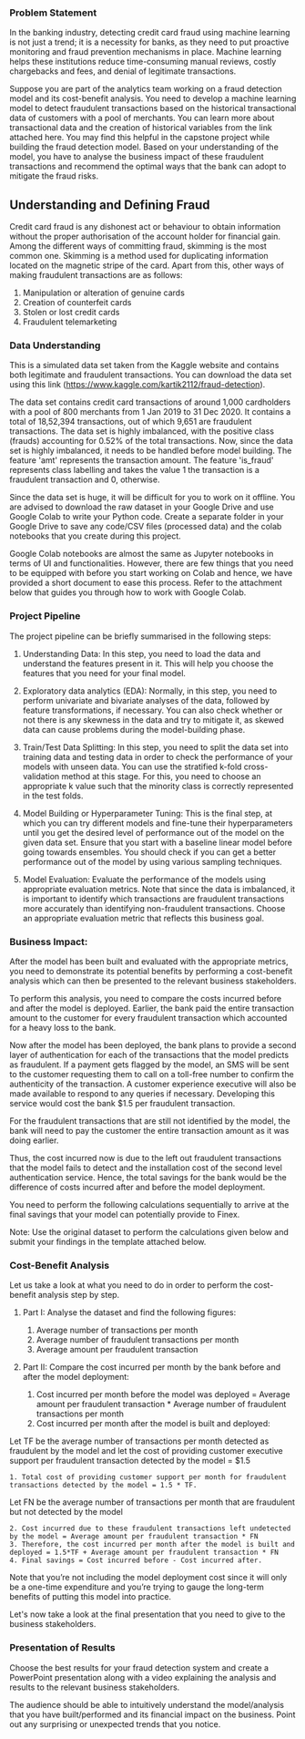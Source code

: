 ### Problem Statement
In the banking industry, detecting credit card fraud using machine learning is not just a trend; it is a necessity for banks, as they need to put proactive monitoring and fraud prevention mechanisms in place. Machine learning helps these institutions reduce time-consuming manual reviews, costly chargebacks and fees, and denial of legitimate transactions.

Suppose you are part of the analytics team working on a fraud detection model and its cost-benefit analysis. You need to develop a machine learning model to detect fraudulent transactions based on the historical transactional data of customers with a pool of merchants. You can learn more about transactional data and the creation of historical variables from the link attached here. You may find this helpful in the capstone project while building the fraud detection model. Based on your understanding of the model, you have to analyse the business impact of these fraudulent transactions and recommend the optimal ways that the bank can adopt to mitigate the fraud risks.

## Understanding and Defining Fraud

Credit card fraud is any dishonest act or behaviour to obtain information without the proper authorisation of the account holder for financial gain. Among the different ways of committing fraud, skimming is the most common one. Skimming is a method used for duplicating information located on the magnetic stripe of the card.  Apart from this, other ways of making fraudulent transactions are as follows:

1. Manipulation or alteration of genuine cards
2. Creation of counterfeit cards
3. Stolen or lost credit cards
4. Fraudulent telemarketing

### Data Understanding

This is a simulated data set taken from the Kaggle website and contains both legitimate and fraudulent transactions. You can download the data set using this link (https://www.kaggle.com/kartik2112/fraud-detection).

The data set contains credit card transactions of around 1,000 cardholders with a pool of 800 merchants from 1 Jan 2019 to 31 Dec 2020. It contains a total of 18,52,394 transactions, out of which 9,651 are fraudulent transactions. The data set is highly imbalanced, with the positive class (frauds) accounting for 0.52% of the total transactions. Now, since the data set is highly imbalanced, it needs to be handled before model building. The feature 'amt' represents the transaction amount. The feature 'is_fraud' represents class labelling and takes the value 1 the transaction is a fraudulent transaction and 0, otherwise.

Since the data set is huge, it will be difficult for you to work on it offline. You are advised to download the raw dataset in your Google Drive and use Google Colab to write your Python code. Create a separate folder in your Google Drive to save any code/CSV files (processed data) and the colab notebooks that you create during this project.

Google Colab notebooks are almost the same as Jupyter notebooks in terms of UI and functionalities. However, there are few things that you need to be equipped with before you start working on Colab and hence, we have provided a short document to ease this process. Refer to the attachment below that guides you through how to work with Google Colab.

### Project Pipeline
The project pipeline can be briefly summarised in the following steps:

1. Understanding Data: In this step, you need to load the data and understand the features present in it. This will help you choose the features that you need for your final model.

2. Exploratory data analytics (EDA): Normally, in this step, you need to perform univariate and bivariate analyses of the data, followed by feature transformations, if necessary. You can also check whether or not there is any skewness in the data and try to mitigate it, as skewed data can cause problems during the model-building phase.

3. Train/Test Data Splitting: In this step, you need to split the data set into training data and testing data in order to check the performance of your models with unseen data. You can use the stratified k-fold cross-validation method at this stage. For this, you need to choose an appropriate k value such that the minority class is correctly represented in the test folds.

4. Model Building or Hyperparameter Tuning: This is the final step, at which you can try different models and fine-tune their hyperparameters until you get the desired level of performance out of the model on the given data set. Ensure that you start with a baseline linear model before going towards ensembles. You should check if you can get a better performance out of the model by using various sampling techniques.

5. Model Evaluation: Evaluate the performance of the models using appropriate evaluation metrics. Note that since the data is imbalanced, it is important to identify which transactions are fraudulent transactions more accurately than identifying non-fraudulent transactions. Choose an appropriate evaluation metric that reflects this business goal.

### Business Impact:

After the model has been built and evaluated with the appropriate metrics, you need to demonstrate its potential benefits by performing a cost-benefit analysis which can then be presented to the relevant business stakeholders. 

To perform this analysis, you need to compare the costs incurred before and after the model is deployed. Earlier, the bank paid the entire transaction amount to the customer for every fraudulent transaction which accounted for a heavy loss to the bank.

Now after the model has been deployed, the bank plans to provide a second layer of authentication for each of the transactions that the model predicts as fraudulent. If a payment gets flagged by the model, an SMS will be sent to the customer requesting them to call on a toll-free number to confirm the authenticity of the transaction. A customer experience executive will also be made available to respond to any queries if necessary. Developing this service would cost the bank $1.5 per fraudulent transaction.

For the fraudulent transactions that are still not identified by the model, the bank will need to pay the customer the entire transaction amount as it was doing earlier.

Thus, the cost incurred now is due to the left out fraudulent transactions that the model fails to detect and the installation cost of the second level authentication service. Hence, the total savings for the bank would be the difference of costs incurred after and before the model deployment.

You need to perform the following calculations sequentially to arrive at the final savings that your model can potentially provide to Finex.

Note: Use the original dataset to perform the calculations given below and submit your findings in the template attached below.

### Cost-Benefit Analysis
Let us take a look at what you need to do in order to perform the cost-benefit analysis step by step.

1. Part I: Analyse the dataset and find the following figures:

    1. Average number of transactions per month 
    2. Average number of fraudulent transactions per month
    3. Average amount per fraudulent transaction 

2. Part II: Compare the cost incurred per month by the bank before and after the model deployment:

     1. Cost incurred per month before the model was deployed = Average amount per fraudulent transaction * Average number of fraudulent transactions per month
     2. Cost incurred per month after the model is built and deployed: <Use the test metric from the model evaluation part and the calculations performed in Part I to compute the values given below>
 

Let TF be the average number of transactions per month detected as fraudulent by the model and let the cost of providing customer executive support per fraudulent transaction detected by the model = $1.5

    1. Total cost of providing customer support per month for fraudulent transactions detected by the model = 1.5 * TF.
Let FN be the average number of transactions per month that are fraudulent but not detected by the model 

    2. Cost incurred due to these fraudulent transactions left undetected by the model = Average amount per fraudulent transaction * FN
    3. Therefore, the cost incurred per month after the model is built and deployed = 1.5*TF + Average amount per fraudulent transaction * FN
    4. Final savings = Cost incurred before - Cost incurred after.
 

Note that you’re not including the model deployment cost since it will only be a one-time expenditure and you’re trying to gauge the long-term benefits of putting this model into practice.

Let's now take a look at the final presentation that you need to give to the business stakeholders.

### Presentation of Results
Choose the best results for your fraud detection system and create a PowerPoint presentation along with a video explaining the analysis and results to the relevant business stakeholders.

The audience should be able to intuitively understand the model/analysis that you have built/performed and its financial impact on the business. Point out any surprising or unexpected trends that you notice.
